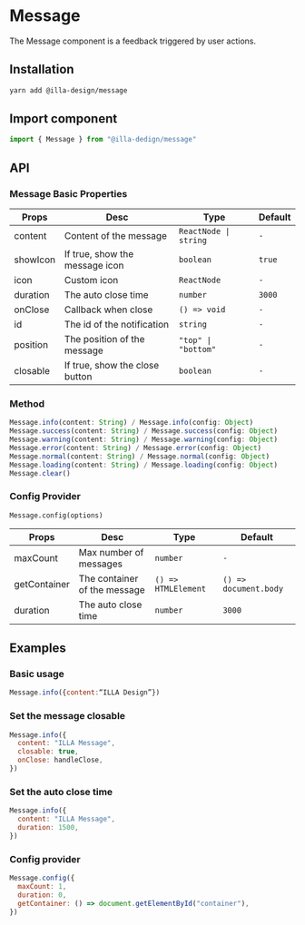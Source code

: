 # Message

The Message component is a feedback triggered by user actions.

## Installation

```bash
yarn add @illa-design/message
```

## Import component

```jsx
import { Message } from "@illa-dedign/message"
```

## API

### Message  Basic Properties

| Props    | Desc                           | Type                 | Default |
| -------- | ------------------------------ | -------------------- | ------- |
| content  | Content of the message         | `ReactNode \| string` | `-`     |
| showIcon | If true, show the message icon | `boolean`            | `true`  |
| icon     | Custom icon                    | `ReactNode`          | `-`     |
| duration | The auto close time            | `number`             | `3000`  |
| onClose  | Callback when close            | `() => void `        | `-`     |
| id       | The id of the notification     | `string`             | `-`     |
| position | The position of the message    | `"top" \| "bottom" `  | `-`     |
| closable | If true, show the close button | `boolean`            | `-`     |

### Method

```jsx
Message.info(content: String) / Message.info(config: Object)
Message.success(content: String) / Message.success(config: Object)
Message.warning(content: String) / Message.warning(config: Object)
Message.error(content: String) / Message.error(config: Object)
Message.normal(content: String) / Message.normal(config: Object)
Message.loading(content: String) / Message.loading(config: Object)
Message.clear()
```

### Config Provider

```
Message.config(options)
```

| Props        | Desc                         | Type                | Default               |
| ------------ | ---------------------------- | ------------------- | --------------------- |
| maxCount     | Max number of messages       | `number`            | `-`                   |
| getContainer | The container of the message | `() => HTMLElement` | `() => document.body` |
| duration     | The auto close time          | `number`            | `3000`                |

## Examples

### Basic usage

```jsx
Message.info({content:“ILLA Design”})
```

### Set the message closable

```jsx
Message.info({
  content: "ILLA Message",
  closable: true,
  onClose: handleClose,
})
```

### Set the auto close time

```jsx
Message.info({
  content: "ILLA Message",
  duration: 1500,
})
```

### Config provider

```jsx
Message.config({
  maxCount: 1,
  duration: 0,
  getContainer: () => document.getElementById("container"),
})
```
